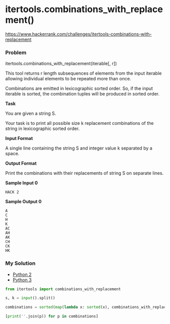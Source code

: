 # itertools.combinations_with_replacement()

https://www.hackerrank.com/challenges/itertools-combinations-with-replacement

### Problem

itertools.combinations_with_replacement(iterable[, r])     

This tool returns r length subsequences of elements from the input iterable allowing individual elements to be repeated more than once.  

Combinations are emitted in lexicographic sorted order. So, if the input iterable is sorted, the combination tuples will be produced in sorted order.

**Task** 

You are given a string S.   

Your task is to print all possible size k replacement combinations of the string in lexicographic sorted order.

**Input Format**

A single line containing the string S and integer value k separated by a space.

**Output Format**

Print the combinations with their replacements of string S on separate lines.

**Sample Input 0**

```
HACK 2
```

**Sample Output 0**

```
A
C
H
K
AC
AH
AK
CH
CK
HK
```

### My Solution

- [Python 2](python2.py)
- [Python 3](python3.py)
```python
from itertools import combinations_with_replacement

s, k = input().split()

combinations = sorted(map(lambda x: sorted(x), combinations_with_replacement(s, int(k))))

[print(''.join(p)) for p in combinations]
    
````